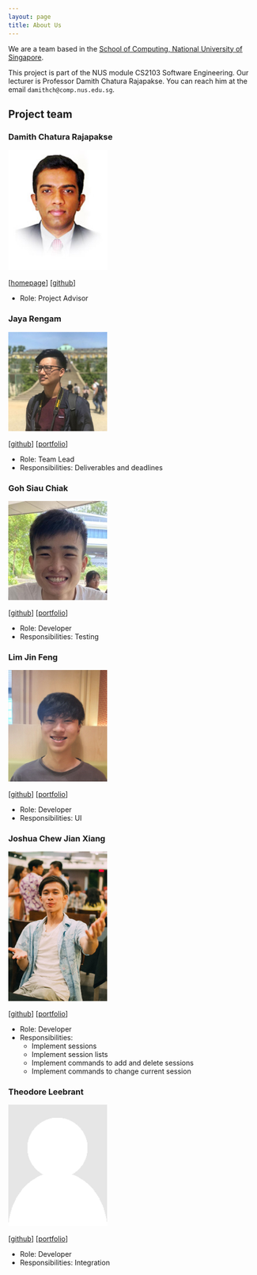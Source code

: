 ```yaml
---
layout: page
title: About Us
---
```


We are a team based in the [School of Computing, National University of Singapore](http://www.comp.nus.edu.sg).

This project is part of the NUS module CS2103 Software Engineering.
Our lecturer is Professor Damith Chatura Rajapakse.
You can reach him at the email `damithch@comp.nus.edu.sg`.

## Project team

### Damith Chatura Rajapakse

<img src="images/damithc.png" width="200px">

[[homepage](http://www.comp.nus.edu.sg/~damithch)]
[[github](https://github.com/damithc)]

* Role: Project Advisor

### Jaya Rengam

<img src="images/jayarengam.png" width="200px">

[[github](http://github.com/jayarengam)]
[[portfolio](team/jayarengam.md)]

* Role: Team Lead
* Responsibilities: Deliverables and deadlines

### Goh Siau Chiak

<img src="images/sc-arecrow.png" width="200px">

[[github](http://github.com/sc-arecrow)]
[[portfolio](team/sc-arecrow.md)]

* Role: Developer
* Responsibilities: Testing

### Lim Jin Feng

<img src="images/jflim98.png" width="200px">

[[github](http://github.com/jflim98)]
[[portfolio](team/jflim98.md)]

* Role: Developer
* Responsibilities: UI

### Joshua Chew Jian Xiang

<img src="images/josuaaah.png" width="200px">

[[github](http://github.com/josuaaah)]
[[portfolio](team/josuaaah.md)]

* Role: Developer
* Responsibilities: 
  - Implement sessions
  - Implement session lists
  - Implement commands to add and delete sessions
  - Implement commands to change current session

### Theodore Leebrant

<img src="images/theodoreleebrant.png" width="200px">

[[github](http://github.com/theodoreleebrant)]
[[portfolio](team/theodoreleebrant.md)]

* Role: Developer
* Responsibilities: Integration
